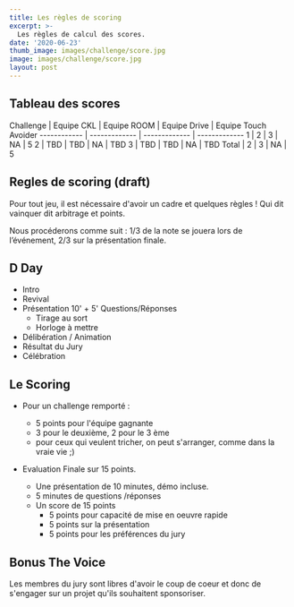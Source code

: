 ```yaml
---
title: Les règles de scoring
excerpt: >-
  Les règles de calcul des scores.
date: '2020-06-23'
thumb_image: images/challenge/score.jpg
image: images/challenge/score.jpg
layout: post
---
```


## Tableau des scores

Challenge | Equipe CKL |  Equipe ROOM | Equipe Drive | Equipe Touch Avoider
------------ | ------------- | ------------- | -------------
1  | 2 |  3 | NA | 5
2  | TBD |  TBD | NA | TBD
3  | TBD |  TBD | NA | TBD
Total | 2 |  3 | NA | 5

## Regles de scoring (draft)

Pour tout jeu, il est nécessaire d'avoir un cadre et quelques règles ! Qui dit vainquer dit arbitrage et points.

Nous procéderons comme suit :  1/3 de la note se jouera lors de l’événement, 2/3 sur la présentation finale.

## D Day
+ Intro
+ Revival
+ Présentation 10' + 5' Questions/Réponses 
  + Tirage au sort
  + Horloge à mettre
+ Délibération / Animation
+ Résultat du Jury
+ Célébration 

## Le Scoring
+ Pour un challenge remporté : 
  + 5 points pour l'équipe gagnante
  + 3 pour le deuxième, 2 pour le 3 ème
  + pour ceux qui veulent tricher, on peut s'arranger, comme dans la vraie vie ;)

+ Evaluation Finale sur 15 points.
	+ Une présentation de 10 minutes, démo incluse.
	+ 5 minutes de questions /réponses
	+ Un score de 15 points
		+ 5 points pour capacité de mise en oeuvre rapide 
		+ 5 points sur la présentation
		+ 5 points pour les préférences du jury

## Bonus The Voice
Les membres du jury sont libres d'avoir le coup de coeur et donc de s'engager sur un projet qu'ils souhaitent sponsoriser.


